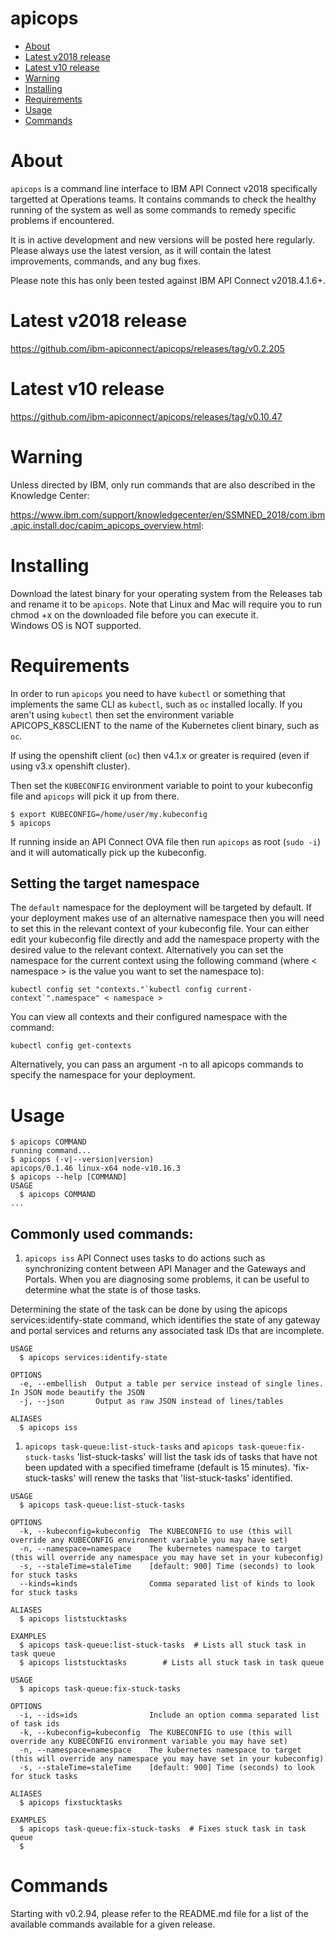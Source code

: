 apicops
===============

<!-- toc -->
* [About](#about)
* [Latest v2018 release](#latest-v2018-release)
* [Latest v10 release](#latest-v10-release)
* [Warning](#warning)
* [Installing](#installing)
* [Requirements](#requirements)
* [Usage](#usage)
* [Commands](#commands)
<!-- tocstop -->

# About
`apicops` is a command line interface to IBM API Connect v2018 specifically targetted at Operations teams. It contains commands to check the healthy running of the system as well as some commands to remedy specific problems if encountered.

It is in active development and new versions will be posted here regularly. Please always use the latest version, as it will contain the latest improvements, commands, and any bug fixes.

Please note this has only been tested against IBM API Connect v2018.4.1.6+.

# Latest v2018 release

https://github.com/ibm-apiconnect/apicops/releases/tag/v0.2.205

# Latest v10 release

https://github.com/ibm-apiconnect/apicops/releases/tag/v0.10.47


# Warning

Unless directed by IBM, only run commands that are also described in the Knowledge Center:

https://www.ibm.com/support/knowledgecenter/en/SSMNED_2018/com.ibm.apic.install.doc/capim_apicops_overview.html: 


# Installing
Download the latest binary for your operating system from the Releases tab and rename it to be `apicops`. Note that Linux and Mac will require you to run chmod +x on the downloaded file before you can execute it.  
Windows OS is NOT supported.

# Requirements
In order to run `apicops` you need to have `kubectl` or something that implements the same CLI as `kubectl`, such as `oc` installed locally. If you aren't using `kubectl` then set the environment variable APICOPS_K8SCLIENT to the name of the Kubernetes client binary, such as `oc`.

If using the openshift client (`oc`) then v4.1.x or greater is required (even if using v3.x openshift cluster).

Then set the `KUBECONFIG` environment variable to point to your kubeconfig file and `apicops` will pick it up from there.

```sh-session
$ export KUBECONFIG=/home/user/my.kubeconfig
$ apicops
```

If running inside an API Connect OVA file then run `apicops` as root (`sudo -i`) and it will automatically pick up the kubeconfig.

## Setting the target namespace

The `default` namespace for the deployment will be targeted by default. If your deployment makes use of an alternative namespace then you will need to set this in the relevant context of your kubeconfig file.
Your can either edit your kubeconfig file directly and add the namespace property with the desired value to the relevant context.
Alternatively you can set the namespace for the current context using the following command (where < namespace > is the value you want to set the namespace to):
```
kubectl config set "contexts."`kubectl config current-context`".namespace" < namespace >
```
You can view all contexts and their configured namespace with the command:
```
kubectl config get-contexts
```
Alternatively, you can pass an argument -n <your namespace here> to all apicops commands to specify the namespace for your deployment.  

# Usage
```sh-session
$ apicops COMMAND
running command...
$ apicops (-v|--version|version)
apicops/0.1.46 linux-x64 node-v10.16.3
$ apicops --help [COMMAND]
USAGE
  $ apicops COMMAND
...
```

## Commonly used commands:
1. `apicops iss`
API Connect uses tasks to do actions such as synchronizing content between API Manager and the Gateways and Portals. When you are diagnosing some problems, it can be useful to determine what the state is of those tasks.

Determining the state of the task can be done by using the apicops services:identify-state command, which identifies the state of any gateway and portal services and returns any associated task IDs that are incomplete.
```
USAGE
  $ apicops services:identify-state

OPTIONS
  -e, --embellish  Output a table per service instead of single lines. In JSON mode beautify the JSON
  -j, --json       Output as raw JSON instead of lines/tables

ALIASES
  $ apicops iss
```

1. `apicops task-queue:list-stuck-tasks` and `apicops task-queue:fix-stuck-tasks`
'list-stuck-tasks' will list the task ids of tasks that have not been updated with a specified timeframe (default is 15 minutes).
'fix-stuck-tasks' will renew the tasks that 'list-stuck-tasks' identified.
```
USAGE
  $ apicops task-queue:list-stuck-tasks

OPTIONS
  -k, --kubeconfig=kubeconfig  The KUBECONFIG to use (this will override any KUBECONFIG environment variable you may have set)
  -n, --namespace=namespace    The kubernetes namespace to target (this will override any namespace you may have set in your kubeconfig)
  -s, --staleTime=staleTime    [default: 900] Time (seconds) to look for stuck tasks
  --kinds=kinds                Comma separated list of kinds to look for stuck tasks

ALIASES
  $ apicops liststucktasks

EXAMPLES
  $ apicops task-queue:list-stuck-tasks  # Lists all stuck task in task queue
  $ apicops liststucktasks        # Lists all stuck task in task queue
```

```
USAGE
  $ apicops task-queue:fix-stuck-tasks

OPTIONS
  -i, --ids=ids                Include an option comma separated list of task ids
  -k, --kubeconfig=kubeconfig  The KUBECONFIG to use (this will override any KUBECONFIG environment variable you may have set)
  -n, --namespace=namespace    The kubernetes namespace to target (this will override any namespace you may have set in your kubeconfig)
  -s, --staleTime=staleTime    [default: 900] Time (seconds) to look for stuck tasks

ALIASES
  $ apicops fixstucktasks

EXAMPLES
  $ apicops task-queue:fix-stuck-tasks  # Fixes stuck task in task queue
  $ 
```


# Commands
Starting with v0.2.94, please refer to the README.md file for a list of the available commands available for a given release.

